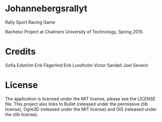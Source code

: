 # Johannebergsrallyt
Rally Sport Racing Game

Bachelor Project at Chalmers University of Technology, Spring 2015.

# Credits
Sofia Edström
Erik Fägerlind
Erik Lundholm
Victor Sandell
Joel Severin

# License
The application is licensed under the MIT license, please see the LICENSE file.
This project also links to Bullet (released under the permissive zlib license), Ogre3D (released under the MIT license) and OIS (released under the zlib license).
